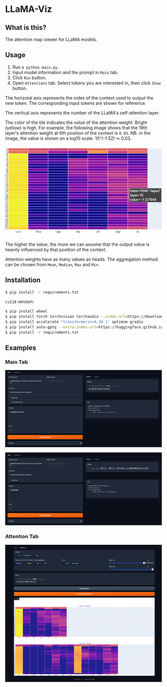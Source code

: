 # LLaMA-Viz

## What is this?

The attention map viewer for LLaMA models.

## Usage

1. Run `$ python main.py`.
2. Input model information and the prompt in `Main` tab.
3. Click `Run` button.
4. Open `Attentions` tab. Select tokens you are interested in, then click `Show` button.

The horizotal axis represents the index of the context used to output the new token. The corresponding input tokens are shown for reference.

The vertical axis represents the number of the LLaMA's self-attention layer.

The color of the tile indicates the value of the attention weight. Bright (yellow) is high. 
For example, the following image shows that the 19th layer's attention weight at 6th position of the context is `0.03`. NB. in the image, the value is shown on a log10 scale. 10^(-1.52) ≒ 0.03.

![self attention weights example](./images/example.png)

The higher the value, the more we can assume that the output value is heavily influenced by that position of the context.

Attention weights have as many values as heads. The aggregation method can be chosen from `Mean`, `Median`, `Max` and `Min`.

## Installation

```bash
$ pip install -r requirements.txt
```

`cu118` version:

```bash
$ pip install wheel
$ pip install torch torchvision torchaudio --index-url=https://download.pytorch.org/whl/cu118
$ pip install accelerate "transformers>=4.34.1" optimum gradio
$ pip install auto-gptq --extra-index-url=https://huggingface.github.io/autogptq-index/whl/cu118/
$ pip install -r requirements.txt
```

## Examples

### Main Tab

![generation example (en)](./images/en.png)

![generation example (jp)](./images/jp.png)

### Attention Tab

![attention example (en)](./images/attn.png)
